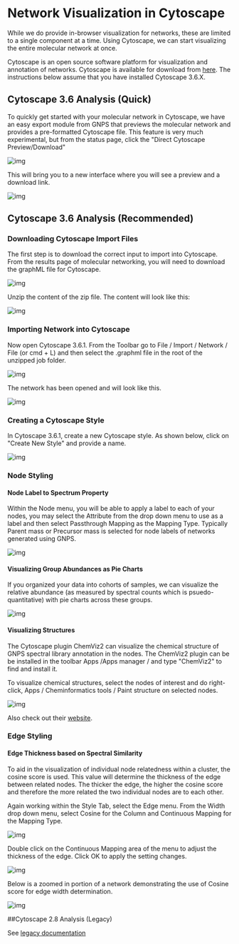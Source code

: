 # Network Visualization in Cytoscape

While we do provide in-browser visualization for networks, these are limited to a single component at a time. Using Cytoscape, we can start visualizing the entire molecular network at once.

Cytoscape is an open source software platform for visualization and annotation of networks. Cytoscape is available for download from [here](http://www.cytoscape.org). The instructions below assume that you have installed Cytoscape 3.6.X.

## Cytoscape 3.6 Analysis (Quick)

To quickly get started with your molecular network in Cytoscape, we have an easy export module from GNPS that previews the molecular network and provides a pre-formatted Cytoscape file. This feature is very much experimental, but from the status page, click the "Direct Cytoscape Preview/Download"

![img](img/cytoscape/cytoscape_preview.png)

This will bring you to a new interface where you will see a preview and a download link.

![img](img/cytoscape/cytoscape_preview_download.png)


## Cytoscape 3.6 Analysis (Recommended)

### Downloading Cytoscape Import Files

The first step is to download the correct input to import into Cytoscape. From the results page of molecular networking, you will need to download the graphML file for Cytoscape.

![img](img/cytoscape/download_graphml.png)

Unzip the content of the zip file. The content will look like this:

![img](img/cytoscape/unzip.png)

### Importing Network into Cytoscape

Now open Cytoscape 3.6.1. From the Toolbar go to File / Import / Network / File (or cmd + L) and then select the .graphml file in the root of the unzipped job folder.

![img](img/cytoscape/import_button.png)

The network has been opened and will look like this.

![img](img/cytoscape/import_2.png)

### Creating a Cytoscape Style

In Cytoscape 3.6.1, create a new Cytoscape style. As shown below, click on "Create New Style" and provide a name.

![img](img/cytoscape/create_style.png)

### Node Styling

#### Node Label to Spectrum Property

Within the Node menu, you will be able to apply a label to each of your nodes, you may select the Attribute from the drop down menu to use as a label and then select Passthrough Mapping as the Mapping Type. Typically Parent mass or Precursor mass is selected for node labels of networks generated using GNPS.

![img](img/cytoscape/label_passthrough.png)

#### Visualizing Group Abundances as Pie Charts

If you organized your data into cohorts of samples, we can visualize the relative abundance (as measured by spectral counts which is psuedo-quantitative) with pie charts across these groups.

![img](img/cytoscape/pie_chart.png)

#### Visualizing Structures

The Cytoscape plugin ChemViz2 can visualize the chemical structure of GNPS spectral library annotation in the nodes. The ChemViz2 plugin can be be installed in the toolbar Apps /Apps manager / and type "ChemViz2" to find and install it.

To visualize chemical structures, select the nodes of interest and do right-click, Apps / Cheminformatics tools / Paint structure on selected nodes.

![img](img/cytoscape/chemviz.png)

Also check out their [website](http://www.cgl.ucsf.edu/cytoscape/chemViz2/index.shtml).

### Edge Styling

#### Edge Thickness based on Spectral Similarity

To aid in the visualization of individual node relatedness within a cluster, the cosine score is used. This value will determine the thickness of the edge between related nodes. The thicker the edge, the higher the cosine score and therefore the more related the two individual nodes are to each other.

Again working within the Style Tab, select the Edge menu. From the Width drop down menu, select Cosine for the Column and Continuous Mapping for the Mapping Type.

![img](img/cytoscape/edge_1.png)

Double click on the Continuous Mapping area of the menu to adjust the thickness of the edge. Click OK to apply the setting changes.

![img](img/cytoscape/edge_2.png)

Below is a zoomed in portion of a network demonstrating the use of Cosine score for edge width determination.

![img](img/cytoscape/edge_3.png)

##Cytoscape 2.8 Analysis (Legacy)

See [legacy documentation](https://bix-lab.ucsd.edu/display/Public/Cytoscape+2.8.X+Visualization+and+Analysis+Documentation)
